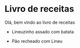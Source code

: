 # Livro de receitas 

Olá, bem vindo ao livro de receitas 

- Lineuzinho assado com batata


- Pão recheado com Lineu 